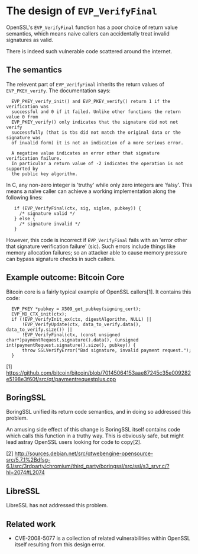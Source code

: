 The design of `EVP_VerifyFinal`
===============================

OpenSSL's `EVP_VerifyFinal` function has a poor choice of return value
semantics, which means naive callers can accidentally treat invalid
signatures as valid.

There is indeed such vulnerable code scattered around the internet.

The semantics
-------------
The relevent part of `EVP_VerifyFinal` inherits the return values of
`EVP_PKEY_verify`.  The documentation says:

```
  EVP_PKEY_verify_init() and EVP_PKEY_verify() return 1 if the verification was
  successful and 0 if it failed. Unlike other functions the return value 0 from
  EVP_PKEY_verify() only indicates that the signature did not not verify
  successfully (that is tbs did not match the original data or the signature was
  of invalid form) it is not an indication of a more serious error.

  A negative value indicates an error other that signature verification failure.
  In particular a return value of -2 indicates the operation is not supported by
  the public key algorithm.
```

In C, any non-zero integer is 'truthy' while only zero integers are
'falsy'.  This means a naïve caller can achieve a working implementation
along the following lines:

```
   if (EVP_VerifyFinal(ctx, sig, siglen, pubkey)) {
     /* signature valid */
   } else {
     /* signature invalid */
   }
```

However, this code is incorrect if `EVP_VerifyFinal` fails with an
'error other that signature verification failure' (sic).  Such errors
include things like memory allocation failures; so an attacker able
to cause memory pressure can bypass signature checks in such callers.

Example outcome: Bitcoin Core
-----------------------------
Bitcoin core is a fairly typical example of OpenSSL callers[1].  It
contains this code:

```
  EVP_PKEY *pubkey = X509_get_pubkey(signing_cert);
  EVP_MD_CTX_init(ctx);
  if (!EVP_VerifyInit_ex(ctx, digestAlgorithm, NULL) ||
      !EVP_VerifyUpdate(ctx, data_to_verify.data(), data_to_verify.size()) ||
      !EVP_VerifyFinal(ctx, (const unsigned char*)paymentRequest.signature().data(), (unsigned int)paymentRequest.signature().size(), pubkey)) {
      throw SSLVerifyError("Bad signature, invalid payment request.");
  }
```

[1] https://github.com/bitcoin/bitcoin/blob/70145064153aae87245c35e009282e5198e3f60f/src/qt/paymentrequestplus.cpp

BoringSSL
---------
BoringSSL unified its return code semantics, and in doing so addressed
this problem.

An amusing side effect of this change is BoringSSL itself contains
code which calls this function in a truthy way.  This is obviously
safe, but might lead astray OpenSSL users looking for code to copy[2].

[2] http://sources.debian.net/src/qtwebengine-opensource-src/5.7.1%2Bdfsg-6.1/src/3rdparty/chromium/third_party/boringssl/src/ssl/s3_srvr.c/?hl=2074#L2074

LibreSSL
--------
LibreSSL has not addressed this problem.

Related work
------------
- CVE-2008-5077 is a collection of related vulnerabilities within OpenSSL itself
  resulting from this design error.
